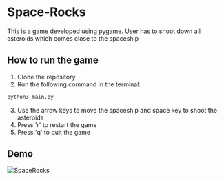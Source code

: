 # Space-Rocks
This is a game developed using pygame. User has to shoot down all asteroids which comes close to the spaceship

## How to run the game 

1. Clone the repository
2. Run the following command in the terminal:
```bash 
python3 main.py
```
3. Use the arrow keys to move the spaceship and space key to shoot the asteroids 
4. Press 'r' to restart the game
5. Press 'q' to quit the game

## Demo
![SpaceRocks](https://github.com/user-attachments/assets/02f486f8-b4ed-4b3d-af02-25a9c257828f)

